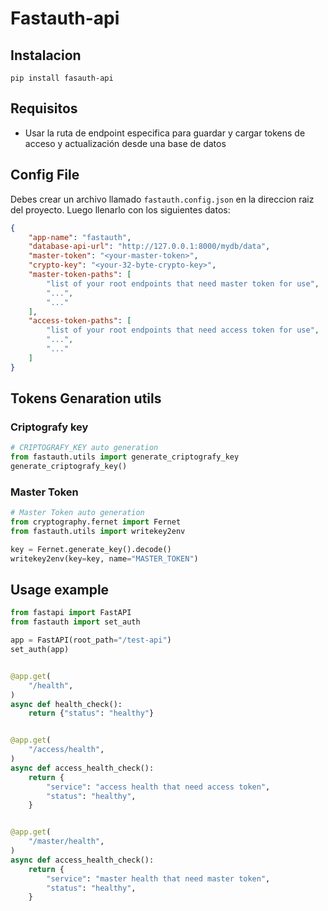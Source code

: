 # Fastauth-api

## Instalacion

```shell
pip install fasauth-api
```

## Requisitos

- Usar la ruta de endpoint especifica para guardar y cargar tokens de acceso y actualización desde una base de datos

## Config File

Debes crear un archivo llamado `fastauth.config.json` en la direccion raiz del proyecto. Luego llenarlo con los siguientes datos:

```json
{
    "app-name": "fastauth",
    "database-api-url": "http://127.0.0.1:8000/mydb/data",
    "master-token": "<your-master-token>",
    "crypto-key": "<your-32-byte-crypto-key>",
    "master-token-paths": [
        "list of your root endpoints that need master token for use",
        "...",
        "..."
    ],
    "access-token-paths": [
        "list of your root endpoints that need access token for use",
        "...",
        "..."
    ]
}
```

## Tokens Genaration utils

### Criptografy key

```python
# CRIPTOGRAFY_KEY auto generation
from fastauth.utils import generate_criptografy_key
generate_criptografy_key()
```

### Master Token

```python
# Master Token auto generation
from cryptography.fernet import Fernet
from fastauth.utils import writekey2env

key = Fernet.generate_key().decode()
writekey2env(key=key, name="MASTER_TOKEN")
```

## Usage example

```python
from fastapi import FastAPI
from fastauth import set_auth

app = FastAPI(root_path="/test-api")
set_auth(app)


@app.get(
    "/health",
)
async def health_check():
    return {"status": "healthy"}


@app.get(
    "/access/health",
)
async def access_health_check():
    return {
        "service": "access health that need access token",
        "status": "healthy",
    }


@app.get(
    "/master/health",
)
async def access_health_check():
    return {
        "service": "master health that need master token",
        "status": "healthy",
    }
```
